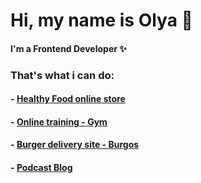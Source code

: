 # Hi, my name is Olya 👋
#### I'm a Frontend Developer ✨

### That's what i can do:
#### - [ Healthy Food online store ](https://olyamosienko.github.io/Module02-Shop/dist)
#### - [ Online training - Gym](https://olyamosienko.github.io/Module01-Diplom-Gym/index.html)
#### - [ Burger delivery site - Burgos](https://olyamosienko.github.io/Module01-Burger/index)
#### - [ Podcast Blog ](https://olyamos-podcast.ru)
<!--
**OlyaMosienko/OlyaMosienko** is a ✨ _special_ ✨ repository because its `README.md` (this file) appears on your GitHub profile.

Here are some ideas to get you started:

- 🔭 I’m currently working on ...
- 🌱 I’m currently learning ...
- 👯 I’m looking to collaborate on ...
- 🤔 I’m looking for help with ...
- 💬 Ask me about ...
- 📫 How to reach me: ...
- 😄 Pronouns: ...
- ⚡ Fun fact: ...
-->
